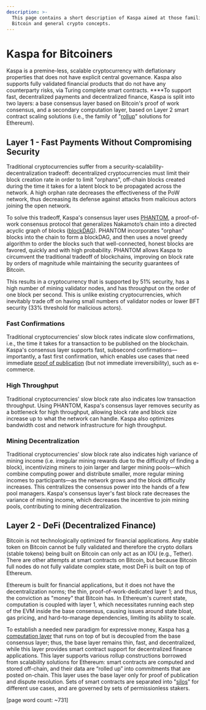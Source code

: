 ```yaml
---
description: >-
  This page contains a short description of Kaspa aimed at those familiar with
  Bitcoin and general crypto concepts.
---
```


# Kaspa for Bitcoiners

Kaspa is a premine-less, scalable cryptocurrency with deflationary properties that does not have explicit central governance. Kaspa also supports fully validated financial products that do not have any counterparty risks, via Turing complete smart contracts. ****To support fast, decentralized payments and decentralized finance, Kaspa is split into two layers: a base consensus layer based on Bitcoin's proof of work consensus, and a secondary computation layer, based on Layer 2 smart contract scaling solutions \(i.e., the family of "[rollup](../glossary.md#optimistic-rollup)" solutions for Ethereum\).

## Layer 1 - Fast Payments Without Compromising Security

Traditional cryptocurrencies suffer from a security-scalability-decentralization tradeoff: decentralized cryptocurrencies must limit their block creation rate in order to limit "orphans", off-chain blocks created during the time it takes for a latent block to be propagated across the network. A high orphan rate decreases the effectiveness of the PoW network, thus decreasing its defense against attacks from malicious actors joining the open network.

To solve this tradeoff, Kaspa's consensus layer uses [PHANTOM](https://eprint.iacr.org/2018/104.pdf), a proof-of-work consensus protocol that generalizes Nakamoto’s chain into a directed acyclic graph of blocks \([blockDAG](../glossary.md#blockdag)\). PHANTOM incorporates "orphan" blocks into the chain to form a blockDAG, and then uses a novel greedy algorithm to order the blocks such that well-connected, honest blocks are favored, quickly and with high probability. PHANTOM allows Kaspa to circumvent the traditional tradeoff of blockchains, improving on block rate by orders of magnitude while maintaining the security guarantees of Bitcoin.

This results in a cryptocurrency that is supported by 51% security, has a high number of mining validator nodes, and has throughput on the order of one block per second. This is unlike existing cryptocurrencies, which inevitably trade off on having small numbers of validator nodes or lower BFT security \(33% threshold for malicious actors\).

### Fast Confirmations

Traditional cryptocurrencies' slow block rates indicate slow confirmations, i.e., the time it takes for a transaction to be published on the blockchain. Kaspa's consensus layer supports fast, subsecond confirmations—importantly, a fast first confirmation, which enables use cases that need immediate [proof of publication](../glossary.md#proof-of-publication-aka-data-availability) \(but not immediate irreversibility\), such as e-commerce.

### High Throughput

Traditional cryptocurrencies' slow block rate also indicates low transaction throughput. Using PHANTOM, Kaspa's consensus layer removes security as a bottleneck for high throughput, allowing block rate and block size increase up to what the network can handle. Kaspa also optimizes bandwidth cost and network infrastructure for high throughput.

### Mining Decentralization

Traditional cryptocurrencies' slow block rate also indicates high variance of mining income \(i.e. irregular mining rewards due to the difficulty of finding a block\), incentivizing miners to join larger and larger mining pools—which combine computing power and distribute smaller, more regular mining incomes to participants—as the network grows and the block difficulty increases. This centralizes the consensus power into the hands of a few pool managers. Kaspa's consensus layer's fast block rate decreases the variance of mining income, which decreases the incentive to join mining pools, contributing to mining decentralization.

## Layer 2 - DeFi \(Decentralized Finance\)

Bitcoin is not technologically optimized for financial applications. Any stable token on Bitcoin cannot be fully validated and therefore the crypto dollars \(stable tokens\) being built on Bitcoin can only act as an IOU \(e.g., Tether\). There are other attempts at smart contracts on Bitcoin, but because Bitcoin full nodes do not fully validate complex state, most DeFi is built on top of Ethereum.

Ethereum is built for financial applications, but it does not have the decentralization norms; the thin, proof-of-work-dedicated layer 1; and thus, the conviction as "money" that Bitcoin has. In Ethereum's current state, computation is coupled with layer 1, which necessitates running each step of the EVM inside the base consensus, causing issues around state bloat, gas pricing, and hard-to-manage dependencies, limiting its ability to scale.

To establish a needed new paradigm for expressive money, Kaspa has [a computation layer](../components/smart-contract-layer.md) that runs on top of but is decoupled from the base consensus layer; thus, the base layer remains thin, fast, and decentralized, while this layer provides smart contract support for decentralized finance applications. This layer supports various rollup constructions borrowed from scalability solutions for Ethereum: smart contracts are computed and stored off-chain, and their data are “rolled up” into commitments that are posted on-chain. This layer uses the base layer only for proof of publication and dispute resolution. Sets of smart contracts are separated into "[silos](../glossary.md#silo)" for different use cases, and are governed by sets of permissionless stakers.

\[page word count: ~731\]



